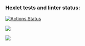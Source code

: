 ### Hexlet tests and linter status:
[![Actions Status](https://github.com/KseniiaF91/frontend-project-44/workflows/hexlet-check/badge.svg)](https://github.com/KseniiaF91/frontend-project-44/actions)

<a href="https://codeclimate.com/github/KseniiaF91/frontend-project-44/maintainability"><img src="https://api.codeclimate.com/v1/badges/d3f14976e28431b21e0b/maintainability" /></a>

<a href="https://asciinema.org/a/6ZHqupEsnX7BN6VrUzYcTjwDb" target="_blank"><img src="https://asciinema.org/a/6ZHqupEsnX7BN6VrUzYcTjwDb.svg" /></a>